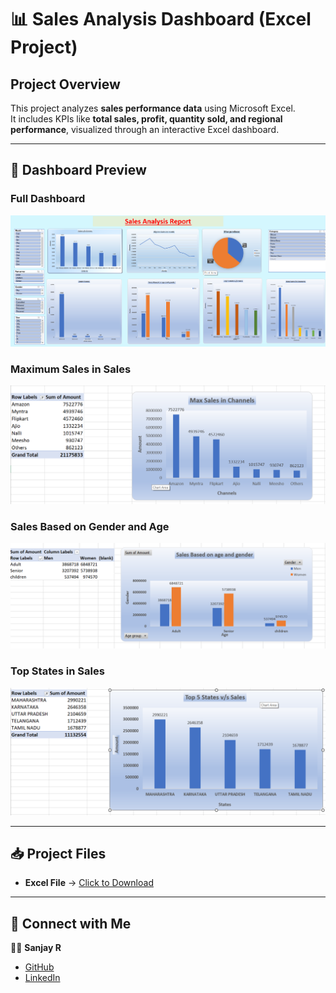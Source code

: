 # 📊 Sales Analysis Dashboard (Excel Project)

## Project Overview
This project analyzes **sales performance data** using Microsoft Excel.  
It includes KPIs like **total sales, profit, quantity sold, and regional performance**, visualized through an interactive Excel dashboard.

---

## 📸 Dashboard Preview

### Full Dashboard
![Sales Dashboard](images/Sales_Dashboard.png)

### Maximum Sales in Sales
![Category Analysis](images/Max_Sales_in_Channels.png)

### Sales Based on Gender and Age
![Regional Performance](images/Sales_Based_on_gender.png)

### Top States in Sales 
![Regional Performance](images/Top_States.png)

---

## 📥 Project Files

- **Excel File** → [Click to Download](https://github.com/Sanjayr1904/Sales_Analysis_Excel_Project-/blob/main/Sales_Analysis.xlsx?raw=true)

---

## 🔗 Connect with Me
👨‍💻 **Sanjay R**  
- [GitHub](https://github.com/Sanjayr1904)  
- [LinkedIn](https://www.linkedin.com/in/sanjay-190401-r)
